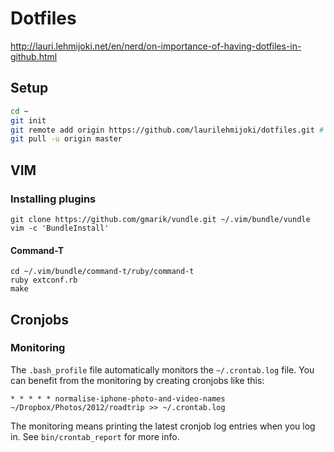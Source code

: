 # Dotfiles

<http://lauri.lehmijoki.net/en/nerd/on-importance-of-having-dotfiles-in-github.html>

## Setup

````bash
cd ~ 
git init
git remote add origin https://github.com/laurilehmijoki/dotfiles.git # or git@github.com:laurilehmijoki/dotfiles.git
git pull -u origin master
````

## VIM

### Installing plugins

    git clone https://github.com/gmarik/vundle.git ~/.vim/bundle/vundle
    vim -c 'BundleInstall'

#### Command-T

    cd ~/.vim/bundle/command-t/ruby/command-t
    ruby extconf.rb
    make

## Cronjobs

### Monitoring

The `.bash_profile` file automatically monitors the `~/.crontab.log` file.
You can benefit from the monitoring by creating cronjobs like this:

    * * * * * normalise-iphone-photo-and-video-names ~/Dropbox/Photos/2012/roadtrip >> ~/.crontab.log

The monitoring means printing the latest cronjob log entries when you log in.
See `bin/crontab_report` for more info.
